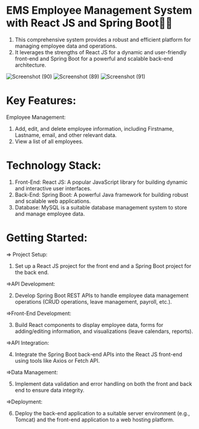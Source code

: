 # EMS Employee Management System with React JS and Spring Boot👨‍💻

 1. This comprehensive system provides a robust and efficient platform for managing employee data and operations. 
 2. It leverages the strengths of React JS for a dynamic and user-friendly front-end and Spring Boot for a powerful and scalable back-end architecture.
 
![Screenshot (90)](https://github.com/Ajiththeerthiya/Full-stack-Employee-Management-System-using-SpringBoot-and-React-Js-/assets/67873730/2dcf1f65-5f82-4ed8-8fb5-3c7f506dcd20)
![Screenshot (89)](https://github.com/Ajiththeerthiya/Full-stack-Employee-Management-System-using-SpringBoot-and-React-Js-/assets/67873730/9abfa4c9-387b-4c07-902e-7dcc9c710e01)
![Screenshot (91)](https://github.com/Ajiththeerthiya/Full-stack-Employee-Management-System-using-SpringBoot-and-React-Js-/assets/67873730/54228236-39ee-42e9-be6b-c6672d4e1dff)

 # Key Features:
   Employee Management:
   1. Add, edit, and delete employee information, including Firstname, Lastname, email, and other relevant data.
   2. View a list of all employees.

# Technology Stack:
  1. Front-End: React JS: A popular JavaScript library for building dynamic and interactive user interfaces.
  2. Back-End: Spring Boot: A powerful Java framework for building robust and scalable web applications.
  3. Database: MySQL is a suitable database management system to store and manage employee data.

 # Getting Started:

=> Project Setup:

  1. Set up a React JS project for the front end and a Spring Boot project for the back end.
     
=>API Development:

  2. Develop Spring Boot REST APIs to handle employee data management operations (CRUD operations, leave management, payroll, etc.).
     
=>Front-End Development:

  3. Build React components to display employee data, forms for adding/editing information, and visualizations (leave calendars, reports).

=>API Integration:

  4. Integrate the Spring Boot back-end APIs into the React JS front-end using tools like Axios or Fetch API.
     
=>Data Management:

  5. Implement data validation and error handling on both the front and back end to ensure data integrity.
     
=>Deployment:

  6. Deploy the back-end application to a suitable server environment (e.g., Tomcat) and the front-end application to a web hosting platform.
